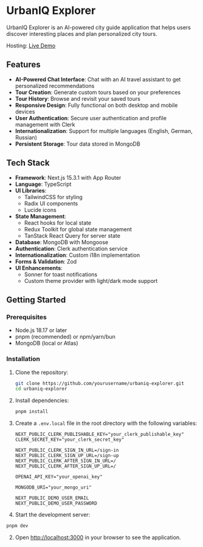 # UrbanIQ Explorer

UrbanIQ Explorer is an AI-powered city guide application that helps users discover interesting places and plan personalized city tours.

Hosting: [Live Demo](https://nextjs-urbaniq-explorer.vercel.app/chat)

## Features

- **AI-Powered Chat Interface**: Chat with an AI travel assistant to get personalized recommendations
- **Tour Creation**: Generate custom tours based on your preferences
- **Tour History**: Browse and revisit your saved tours
- **Responsive Design**: Fully functional on both desktop and mobile devices
- **User Authentication**: Secure user authentication and profile management with Clerk
- **Internationalization**: Support for multiple languages (English, German, Russian)
- **Persistent Storage**: Tour data stored in MongoDB

## Tech Stack

- **Framework**: Next.js 15.3.1 with App Router
- **Language**: TypeScript
- **UI Libraries**:
  - TailwindCSS for styling
  - Radix UI components
  - Lucide icons
- **State Management**:
  - React hooks for local state
  - Redux Toolkit for global state management
  - TanStack React Query for server state
- **Database**: MongoDB with Mongoose
- **Authentication**: Clerk authentication service
- **Internationalization**: Custom i18n implementation
- **Forms & Validation**: Zod
- **UI Enhancements**:
  - Sonner for toast notifications
  - Custom theme provider with light/dark mode support

## Getting Started

### Prerequisites

- Node.js 18.17 or later
- pnpm (recommended) or npm/yarn/bun
- MongoDB (local or Atlas)

### Installation

1. Clone the repository:

   ```bash
   git clone https://github.com/yourusername/urbaniq-explorer.git
   cd urbaniq-explorer
   ```

2. Install dependencies:

   ```bash
   pnpm install
   ```

3. Create a `.env.local` file in the root directory with the following variables:

   ```
   NEXT_PUBLIC_CLERK_PUBLISHABLE_KEY="your_clerk_publishable_key"
   CLERK_SECRET_KEY="your_clerk_secret_key"

   NEXT_PUBLIC_CLERK_SIGN_IN_URL=/sign-in
   NEXT_PUBLIC_CLERK_SIGN_UP_URL=/sign-up
   NEXT_PUBLIC_CLERK_AFTER_SIGN_IN_URL=/
   NEXT_PUBLIC_CLERK_AFTER_SIGN_UP_URL=/

   OPENAI_API_KEY="your_openai_key"

   MONGODB_URI="your_mongo_uri"

   NEXT_PUBLIC_DEMO_USER_EMAIL
   NEXT_PUBLIC_DEMO_USER_PASSWORD
   ```

4. Start the development server:

```bash
pnpm dev
```

2. Open [http://localhost:3000](http://localhost:3000) in your browser to see the application.
